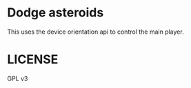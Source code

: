 # Dodge asteroids
This uses the device orientation api to control the main player.

# LICENSE
GPL v3

